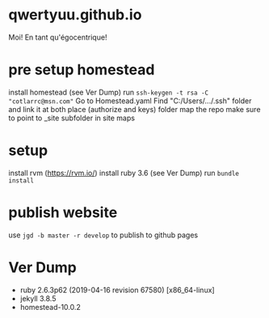 # qwertyuu.github.io
Moi! En tant qu'égocentrique!

# pre setup homestead
install homestead (see Ver Dump)
run `ssh-keygen -t rsa -C "cotlarrc@msn.com"`
Go to Homestead.yaml
Find "C:/Users/.../.ssh" folder and link it at both place (authorize and keys)
folder map the repo
make sure to point to _site subfolder in site maps

# setup
install rvm (https://rvm.io/)
install ruby 3.6 (see Ver Dump)
run `bundle install`

# publish website
use `jgd -b master -r develop` to publish to github pages

# Ver Dump

- ruby 2.6.3p62 (2019-04-16 revision 67580) [x86_64-linux]
- jekyll 3.8.5
- homestead-10.0.2
